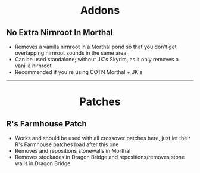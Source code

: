<b><h1 align="center">Addons</h1></b>

## **No Extra Nirnroot In Morthal**
- Removes a vanilla nirnroot in a Morthal pond so that you don't get overlapping nirnroot sounds in the same area
- Can be used standalone; without JK's Skyrim, as it only removes a vanilla nirnroot
- Recommended if you're using COTN Morthal + JK's 


***


<b><h1 align="center">Patches</h1></b>

## **R's Farmhouse Patch**
- Works and should be used with all crossover patches here, just let their R's Farmhouse patches load after this one
- Removes and repositions stonewalls in Morthal
- Removes stockades in Dragon Bridge and repositions/removes stone walls in Dragon Bridge